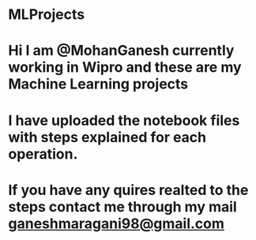 # MLProjects
# Hi I am @MohanGanesh currently working in Wipro and these are my Machine Learning projects 
# I have uploaded the notebook files with steps explained for each operation.
# If you have any quires realted to the steps contact me through my mail ganeshmaragani98@gmail.com
